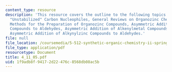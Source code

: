 ```yaml
---
content_type: resource
description: 'This resource covers the outline to the following topics: Addition of
  "Unstabilized" Carbon Nucleophiles, General Reviews on Organozinc Chemistry, General
  Methods for the Preparation of Organozinc Compounds, Asymmetric Addition of Dialkylzinc
  Compounds to Aldehydes, Asymmetric Addition of Alkenylmetal Compounds to Aldehydes,
  Asymmetric Addition of Alkynylzinc Compounds to Aldehydes.'
file: null
file_location: /coursemedia/5-512-synthetic-organic-chemistry-ii-spring-2005/1f9adb8f94172d22476c8568db08ac5b_4_11_05.pdf
file_type: application/pdf
resourcetype: Document
title: 4_11_05.pdf
uid: 1f9adb8f-9417-2d22-476c-8568db08ac5b
---
```


